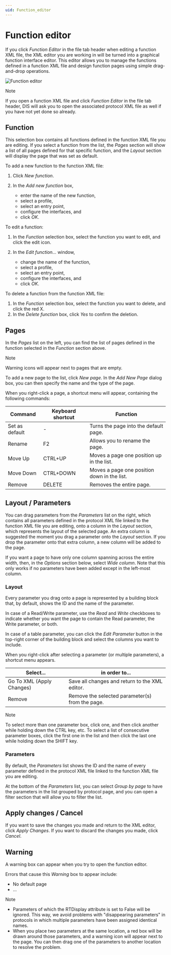 ```yaml
---
uid: Function_editor
---
```


# Function editor

If you click *Function Editor* in the file tab header when editing a function XML file, the XML editor you are working in will be turned into a graphical function interface editor. This editor allows you to manage the functions defined in a function XML file and design function pages using simple drag-and-drop operations.

![Function editor](~/develop/images/DIS_FunctionEditor.png)

> [!NOTE]
> If you open a function XML file and click *Function Editor* in the file tab header, DIS will ask you to open the associated protocol XML file as well if you have not yet done so already.

## Function

This selection box contains all functions defined in the function XML file you are editing. If you select a function from the list, the *Pages* section will show a list of all pages defined for that specific function, and the *Layout* section will display the page that was set as default.

To add a new function to the function XML file:

1. Click *New function*.
1. In the *Add new function* box,

    - enter the name of the new function,
    - select a profile,
    - select an entry point,
    - configure the interfaces, and
    - click *OK*.

To edit a function:

1. In the *Function* selection box, select the function you want to edit, and click the edit icon.
1. In the *Edit function...* window,

    - change the name of the function,
    - select a profile,
    - select an entry point,
    - configure the interfaces, and
    - click *OK*.

To delete a function from the function XML file:

1. In the *Function* selection box, select the function you want to delete, and click the red X.
1. In the *Delete function* box, click *Yes* to confirm the deletion.

## Pages

In the *Pages* list on the left, you can find the list of pages defined in the function selected in the *Function* section above.

> [!NOTE]
> Warning icons will appear next to pages that are empty.

To add a new page to the list, click *New page*. In the *Add New Page* dialog box, you can then specify the name and the type of the page.

When you right-click a page, a shortcut menu will appear, containing the following commands:

| Command        | Keyboard shortcut | Function                                    |
|----------------|-------------------|---------------------------------------------|
| Set as default | \-                | Turns the page into the default page.       |
| Rename         | F2                | Allows you to rename the page.              |
| Move Up        | CTRL+UP           | Moves a page one position up in the list.   |
| Move Down      | CTRL+DOWN         | Moves a page one position down in the list. |
| Remove         | DELETE            | Removes the entire page.                    |

## Layout / Parameters

You can drag parameters from the *Parameters* list on the right, which contains all parameters defined in the protocol XML file linked to the function XML file you are editing, onto a column in the *Layout* section, which represents the layout of the selected page. An extra column is suggested the moment you drag a parameter onto the *Layout* section. If you drop the parameter onto that extra column, a new column will be added to the page.

If you want a page to have only one column spanning across the entire width, then, in the *Options* section below, select *Wide column*. Note that this only works if no parameters have been added except in the left-most column.

### Layout

Every parameter you drag onto a page is represented by a building block that, by default, shows the ID and the name of the parameter.

In case of a Read/Write parameter, use the *Read* and *Write* checkboxes to indicate whether you want the page to contain the Read parameter, the Write parameter, or both.

In case of a table parameter, you can click the *Edit Parameter* button in the top-right corner of the building block and select the columns you want to include.

When you right-click after selecting a parameter (or multiple parameters), a shortcut menu appears.

| Select...                 | in order to...                                  |
|---------------------------|-------------------------------------------------|
| Go To XML (Apply Changes) | Save all changes and return to the XML editor.  |
| Remove                    | Remove the selected parameter(s) from the page. |

> [!NOTE]
> To select more than one parameter box, click one, and then click another while holding down the CTRL key, etc. To select a list of consecutive parameter boxes, click the first one in the list and then click the last one while holding down the SHIFT key.

### Parameters

By default, the *Parameters* list shows the ID and the name of every parameter defined in the protocol XML file linked to the function XML file you are editing.

At the bottom of the *Parameters* list, you can select *Group by page* to have the parameters in the list grouped by protocol page, and you can open a filter section that will allow you to filter the list.

## Apply changes / Cancel

If you want to save the changes you made and return to the XML editor, click *Apply Changes*. If you want to discard the changes you made, click *Cancel*.

## Warning

A warning box can appear when you try to open the function editor.

Errors that cause this *Warning* box to appear include:

- No default page
- ...

> [!NOTE]
> - Parameters of which the RTDisplay attribute is set to False will be ignored. This way, we avoid problems with "disappearing parameters" in protocols in which multiple parameters have been assigned identical names.
> - When you place two parameters at the same location, a red box will be drawn around those parameters, and a warning icon will appear next to the page. You can then drag one of the parameters to another location to resolve the problem.
